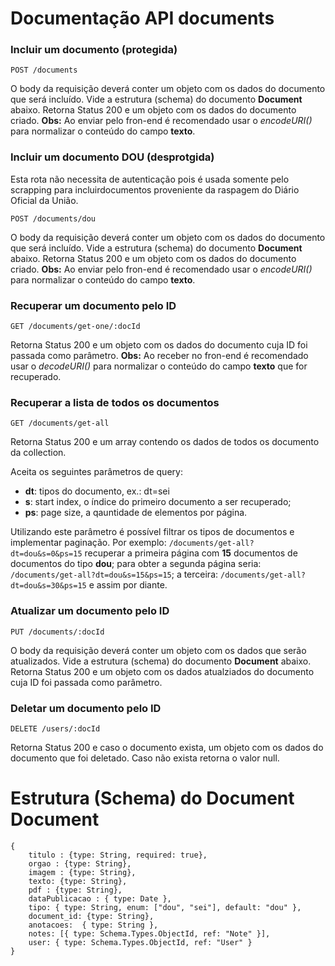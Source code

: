 # Documentação API documents

### Incluir um documento (protegida)

```
POST /documents

```

O body da requisição deverá conter um objeto com os dados do documento que será incluído. Vide a estrutura (schema) do documento **Document** abaixo.
Retorna Status 200 e um objeto com os dados do documento criado.
**Obs:** Ao enviar pelo fron-end é recomendado usar o _encodeURI()_ para normalizar o conteúdo do campo **texto**.

### Incluir um documento DOU (desprotgida)

Esta rota não necessita de autenticação pois é usada somente pelo scrapping para incluirdocumentos proveniente da raspagem do Diário Oficial da União.

```
POST /documents/dou

```

O body da requisição deverá conter um objeto com os dados do documento que será incluído. Vide a estrutura (schema) do documento **Document** abaixo.
Retorna Status 200 e um objeto com os dados do documento criado.
**Obs:** Ao enviar pelo fron-end é recomendado usar o _encodeURI()_ para normalizar o conteúdo do campo **texto**.

### Recuperar um documento pelo ID

```
GET /documents/get-one/:docId

```

Retorna Status 200 e um objeto com os dados do documento cuja ID foi passada como parâmetro.
**Obs:** Ao receber no fron-end é recomendado usar o _decodeURI()_ para normalizar o conteúdo do campo **texto** que for recuperado.

### Recuperar a lista de todos os documentos

```
GET /documents/get-all

```

Retorna Status 200 e um array contendo os dados de todos os documento da collection.

Aceita os seguintes parâmetros de query:

- **dt**: tipos do documento, ex.: dt=sei
- **s**: start index, o índice do primeiro documento a ser recuperado;
- **ps**: page size, a qauntidade de elementos por página.

Utilizando este parâmetro é possível filtrar os tipos de documentos e implementar paginação.
Por exemplo: `/documents/get-all?dt=dou&s=0&ps=15` recuperar a primeira página com **15** documentos de documentos do tipo **dou**; para obter a segunda página seria: `/documents/get-all?dt=dou&s=15&ps=15`; a terceira: `/documents/get-all?dt=dou&s=30&ps=15` e assim por diante.

### Atualizar um documento pelo ID

```
PUT /documents/:docId
```

O body da requisição deverá conter um objeto com os dados que serão atualizados. Vide a estrutura (schema) do documento **Document** abaixo.
Retorna Status 200 e um objeto com os dados atualziados do documento cuja ID foi passada como parâmetro.

### Deletar um documento pelo ID

```
DELETE /users/:docId
```

Retorna Status 200 e caso o documento exista, um objeto com os dados do documento que foi deletado. Caso não exista retorna o valor null.

# Estrutura (Schema) do Document Document

```
{
    titulo : {type: String, required: true},
    orgao : {type: String},
    imagem : {type: String},
    texto: {type: String},
    pdf : {type: String},
    dataPublicacao : { type: Date },
    tipo: { type: String, enum: ["dou", "sei"], default: "dou" },
    document_id: {type: String},
    anotacoes:  { type: String },
    notes: [{ type: Schema.Types.ObjectId, ref: "Note" }],
    user: { type: Schema.Types.ObjectId, ref: "User" }
}
```
